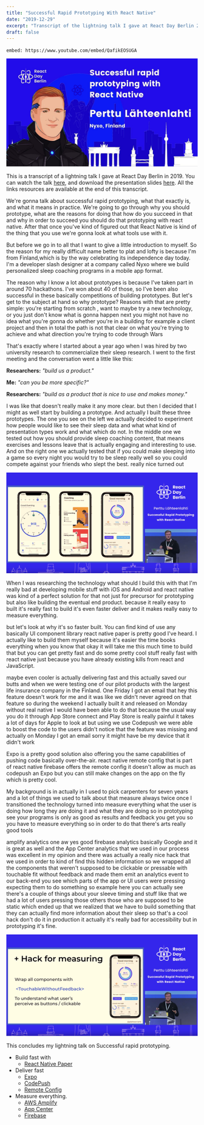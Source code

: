 ```yaml
---
title: "Successful Rapid Prototyping With React Native"
date: "2019-12-29"
excerpt: "Transcript of the lightning talk I gave at React Day Berlin 2019 titled: 'Successful Rapid Prototyping With React Native'"
draft: false
---
```


`embed: https://www.youtube.com/embed/QafikEOSUGA`

![Successful Rapid Prototyping With React Native](cover.jpg)

This is a transcript of a lightning talk I gave at React Day Berlin in 2019. You can watch the talk [here](), and download the presentation slides [here](). All the links resources are available at the end of this transcript.

We're gonna talk about successful rapid prototyping, what that exactly is, and what it means in practice. We're going to go through why you should prototype, what are the
reasons for doing that how do you succeed in that and why in order to succeed you should do that prototyping with react native. After that once you've kind of figured out that React Native is kind of the thing that you use we're gonna look at what tools use with it.

But before we go in to all that I want to give a little introduction to myself. So the reason for my really difficult name better to plat and lofty is because I'm from Finland,which is by the way celebrating its independence day today. I'm a developer slash designer at a company called Nyxo where we build personalized sleep coaching programs in a mobile app format.

The reason why I know a lot about prototypes is because I've taken part in around 70 hackathons. I've won about 40 of those, so I've been also successful in these basically competitions of building prototypes. But let's get to the subject at hand so why prototype? Reasons with that are pretty simple: you're starting from scratch
, want to maybe try a new technology, or you just don't know what is gonna happen next you might not have no idea what you're gonna do whether you're in a building for example a client project and then in total the path is not that clear on what you're trying to achieve and what direction you're trying to code through Wars

That's exactly where I started about a year ago when I was hired by two university research to commercialize their sleep research. I went to the first meeting and the conversation went a little like this:

**Researchers:** _"build us a product."_

**Me:** _"can you be more specific?"_

**Researchers:** _"build as a product that is nice to use and makes money."_

I was like that doesn't really make it any more clear. but then I decided that I might as well start by building a prototype. And actually I built these three prototypes. The one you see on the left we actually decided to experiment how people would like to see their sleep data and what what kind of presentation types work and what which do not. In the middle one we tested out how you should provide sleep coaching content, that means
exercises and lessons leave that is actually engaging and
interesting to use. And on the right one we actually tested that if you could make sleeping into a game so every night you would try to be sleep really well so you could compete against your friends who slept the best. really nice turned out

![Three prototypes I build.](prototypes.png "Three prototypes I build ")

When I was researching the technology what should I build this with that I'm really bad at developing mobile stuff with iOS and Android and react native was kind of a perfect solution for that not just for precursor for prototyping but also like building the eventual end product. because it really easy to built it's really fast to build it's even faster deliver and it makes really easy to measure everything.

but let's look at why it's so faster built. You can find kind of use any basically UI component library react native paper is pretty good I've heard. I actually like to build them myself because it's easier the time books everything when you know that okay it will take me this much time to build that but you can get pretty fast and do some pretty cool stuff really fast with react native just because you have already existing kills from react and
JavaScript.

maybe even cooler is actually delivering fast and this actually saved our butts and when we were testing one of our pilot products with the largest life insurance company in the Finland. One Friday I got an email that hey this feature doesn't work for me and it was like we didn't never agreed on that feature so during the weekend I actually built it and released on Monday without real native I would have been able to do that because the usual way you do it through App Store connect and Play Store is really painful it takes a lot of days for Apple to look at but using we use Codepush we were able to boost the code to the users didn't notice that the feature was missing and actually on Monday I got an email sorry it might have be my device that it didn't work

Expo is a pretty good solution also offering you the same capabilities of pushing code basically over-the-air. react native remote config that is part of react native firebase offers the
remote config it doesn't allow as much as codepush an Expo but you can still make changes on the app on the fly which is pretty cool.

My background is in actually in I used to pick carpenters for seven years and a lot of things we used to talk about that measure always twice once I transitioned the technology turned into measure
everything what the user is doing how long they are doing it and what they are doing so in prototyping see your programs is only as good as results and feedback you get you so you have to measure everything so in order to do that there's arts really good tools

amplify analytics one aw yes good firebase analytics basically Google and it is great as well and the App Center analytics that we used in our process was excellent in my opinion and there was actually a really nice hack that we used in order to kind of find this hidden information so we wrapped all the components that weren't supposed to be clickable or pressable with touchable fit without feedback and made them emit an analytics event to our back-end you see which parts of the app or UI users were pressing expecting them to do something so example here you can actually see there's a couple of things about your sleeve timing and stuff like that we had a lot of users pressing those others those who are supposed to be static which ended up that we realized that we have to build something that they can actually find more information about their sleep so that's a cool hack don't do it in production it actually it's really bad for accessibility but in prototyping it's fine.

![Screenshot of the presentation with a analytics hack ](hack.png "Analytics hack")

This concludes my lightning talk on Successful rapid prototyping.

- Build fast with
  - [React Native Paper](https://reactnativepaper.com/)
- Deliver fast
  - [Expo](https://expo.io)
  - [CodePush](https://github.com/Microsoft/code-push)
  - [Remote Config](https://invertase.io/oss/react-native-firebase/v6/remote-config)
- Measure everything.
  - [AWS Amplify](https://aws-amplify.github.io/)
  - [App Center](https://appcenter.m)
  - [Firebase](https://rnfirebase.io/docs/v5.x.x/analytics/ios)
